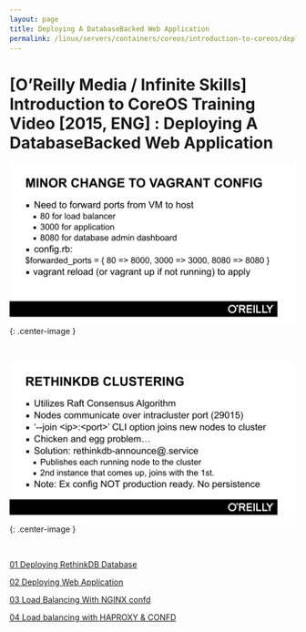 ```yaml
---
layout: page
title: Deploying A DatabaseBacked Web Application
permalink: /linux/servers/containers/coreos/introduction-to-coreos/deploying-a-atabase-backed-web-application/deploying-a-database-backed-web-application/
---
```



# [O’Reilly Media / Infinite Skills] Introduction to CoreOS Training Video [2015, ENG] : Deploying A DatabaseBacked Web Application


![cluster](/img/linux/servers/containers/coreos/app3.png "cluster"){: .center-image }

<br/>

![cluster](/img/linux/servers/containers/coreos/app4.png "cluster"){: .center-image }

<br/>



[01 Deploying RethinkDB Database](/linux/servers/containers/coreos/introduction-to-coreos/deploying-a-atabase-backed-web-application/deploying-rethinkdb-database/)  


[02 Deploying Web Application](/linux/servers/containers/coreos/introduction-to-coreos/deploying-a-atabase-backed-web-application/deploying-web-application/)  


[03 Load Balancing With NGINX  confd](/linux/servers/containers/coreos/introduction-to-coreos/deploying-a-atabase-backed-web-application/load-balancing-with-nginx-confd/)  


[04 Load balancing with HAPROXY & CONFD](/linux/servers/containers/coreos/introduction-to-coreos/deploying-a-atabase-backed-web-application/load-balancing-with-haproxy-confd/)
